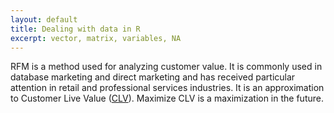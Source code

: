 ```yaml
---
layout: default
title: Dealing with data in R
excerpt: vector, matrix, variables, NA
---
```


RFM is a method used for analyzing customer value. It is commonly used in database marketing and direct marketing and has received particular attention in retail and professional services industries.
It is an approximation to Customer Live Value ([CLV](https://en.wikipedia.org/wiki/Customer_lifetime_value)). Maximize CLV is a maximization in the future.